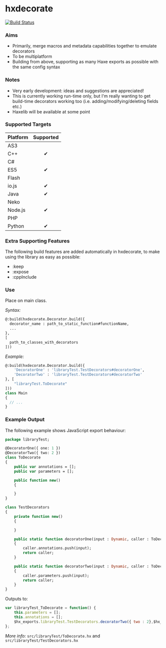 # hxdecorate
[![Build Status](https://travis-ci.org/nweedon/hxdecorate.svg?branch=master)](https://travis-ci.org/nweedon/hxdecorate)

### Aims
* Primarily, merge macros and metadata capabilities together to emulate decorators
* To be multiplatform
* Building from above, supporting as many Haxe exports as possible with the same config syntax

### Notes
* Very early development: ideas and suggestions are appreciated!
* This is currently working run-time only, but I'm really wanting to get build-time decorators working too (i.e. adding/modifying/deleting fields etc.)
* Haxelib will be available at some point

### Supported Targets

| Platform | Supported |
| -------- | :-------: |
| AS3      | |
| C++      | ✔ |
| C#       | |
| ES5      | ✔ |
| Flash    | |
| io.js    | ✔ |
| Java     | ✔ |
| Neko     | |
| Node.js  | ✔ |
| PHP      | |
| Python   | ✔ |

### Extra Supporting Features
The following build features are added automatically in hxdecorate, to make using the library as easy as possible:
* :keep
* :expose
* :cppInclude

### Use
Place on main class.

*Syntax:*
```haxe
@:build(hxdecorate.Decorator.build({
  decorator_name : path_to_static_function#functionName,
  ...
},
[
  path_to_classes_with_decorators
]))
```

*Example:*
```haxe
@:build(hxdecorate.Decorator.build({
	'DecoratorOne' : 'libraryTest.TestDecorators#decoratorOne',
	'DecoratorTwo' : 'libraryTest.TestDecorators#decoratorTwo'
}, [
	"libraryTest.ToDecorate"
]))
class Main
{
  // ...
}
```

### Example Output
The following example shows JavaScript export behaviour:

```haxe
package libraryTest;

@DecoratorOne({ one: 1 })
@DecoratorTwo({ two: 2 })
class ToDecorate
{
	public var annotations = [];
	public var parameters = [];

	public function new()
	{

	}
}

class TestDecorators
{
	private function new()
	{

	}

	public static function decoratorOne(input : Dynamic, caller : ToDecorate) : ToDecorate
	{
		caller.annotations.push(input);
		return caller;
	}

	public static function decoratorTwo(input : Dynamic, caller : ToDecorate) : ToDecorate
	{
		caller.parameters.push(input);
		return caller;
	}
}
```

Outputs to:
```javascript
var libraryTest_ToDecorate = function() {
	this.parameters = [];
	this.annotations = [];
	$hx_exports.libraryTest.TestDecorators.decoratorTwo({ two : 2},$hx_exports.libraryTest.TestDecorators.decoratorOne({ one : 1},this));
};
```
*More info:* `src/libraryTest/ToDecorate.hx` and `src/libraryTest/TestDecorators.hx`
